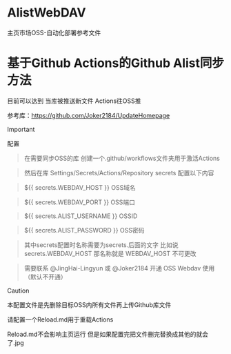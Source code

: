 # AlistWebDAV
主页市场OSS-自动化部署参考文件

# 基于Github Actions的Github Alist同步方法

目前可以达到 当库被推送新文件 Actions往OSS推

参考库：https://github.com/Joker2184/UpdateHomepage

> [!IMPORTANT]
> 配置

>在需要同步OSS的库 创建一个.github/workflows文件夹用于激活Actions

>然后在库 Settings/Secrets/Actions/Repository secrets 配置以下内容

>${{ secrets.WEBDAV_HOST }} OSS域名 

>${{ secrets.WEBDAV_PORT }} OSS端口

>${{ secrets.ALIST_USERNAME }}  OSSID

>${{ secrets.ALIST_PASSWORD }}  OSS密码

>其中secrets配置时名称需要为secrets.后面的文字 比如说secrets.WEBDAV_HOST 那名称就是 WEBDAV_HOST 不可更改

>需要联系 @JingHai-Lingyun 或 @Joker2184 开通 OSS Webdav 使用（默认不开通）


> [!CAUTION]
> 本配置文件是先删除目标OSS内所有文件再上传Github库文件
> 
> 请配置一个Reload.md用于重载Actions
> 
> Reload.md不会影响主页运行 但是如果配置完把文件删完替换成其他的就会了.jpg
